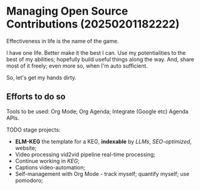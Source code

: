 # Managing Open Source Contributions (20250201182222)

Effectiveness in life is the name of the game.

I have one life. Better make it the best I can. Use my potentialities to the best of my abilities; hopefully build useful things along the way. And, share most of it freely; even more so, when I'm auto sufficient.

So, let's get my hands dirty.

## Efforts to do so

Tools to be used: Org Mode; Org Agenda; Integrate (Google etc) Agenda APIs.

TODO stage projects:
- **ELM-KEG** the template for a KEG, **indexable** by *LLMs*, *SEO-optimized*, website;
- Video processing vid2vid pipeline real-time processing;
- Continue working in *KEG*;
- Captions video-automation;
- Self-management with Org Mode - track myself; quantify myself; use pomodoro;




